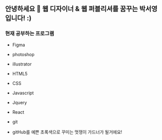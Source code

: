 ## 안녕하세요 👋 웹 디자이너 & 웹 퍼블리셔를 꿈꾸는 박서영입니다! :)
### 현재 공부하는 프로그램
* Figma
* photoshop
* illustrator
* HTML5
* CSS
* Javascript
* Jquery
* React
* git

* gitHub를 예쁜 초록색으로 꾸미는 멋쟁이 가드너가 될거에요!
